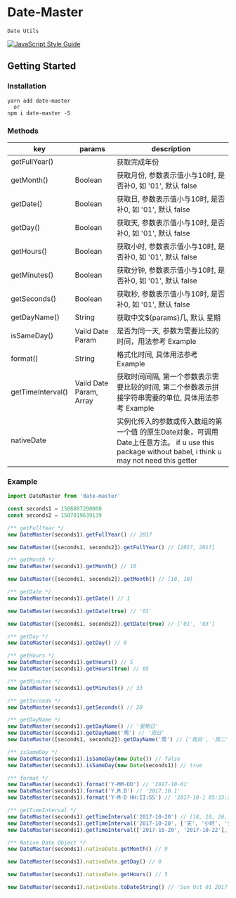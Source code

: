 # Date-Master
`Date Utils`

[![JavaScript Style Guide](https://img.shields.io/badge/code_style-standard-brightgreen.svg)](https://standardjs.com)

## Getting Started  

### Installation  
```shell
yarn add date-master
  or
npm i date-master -S
```  

### Methods  
|key              |params       |description    |
|-----------------|-------------|---------------|
|getFullYear()    |             |获取完成年份     |
|getMonth()       |Boolean      |获取月份, 参数表示值小与10时, 是否补0, 如 '01', 默认 false   |
|getDate()        |Boolean      |获取日, 参数表示值小与10时, 是否补0, 如 '01', 默认 false     |
|getDay()         |Boolean      |获取天, 参数表示值小与10时, 是否补0, 如 '01', 默认 false     |
|getHours()       |Boolean      |获取小时, 参数表示值小与10时, 是否补0, 如 '01', 默认 false   |
|getMinutes()     |Boolean      |获取分钟, 参数表示值小与10时, 是否补0, 如 '01', 默认 false   |
|getSeconds()     |Boolean      |获取秒, 参数表示值小与10时, 是否补0, 如 '01', 默认 false     |
|getDayName()     |String       |获取中文${params}几, 默认 星期     |
|isSameDay()      |Vaild Date Param |是否为同一天, 参数为需要比较的时间，用法参考 Example     |
|format()         |String       |格式化时间, 具体用法参考 Example     |
|getTimeInterval()|Vaild Date Param, Array        |获取时间间隔, 第一个参数表示需要比较的时间, 第二个参数表示拼接字符串需要的单位, 具体用法参考 Example     |
|nativeDate       |             |实例化传入的参数或传入数组的第一个值 的原生Date对象，可调用Date上任意方法。 if u use this package without babel, i think u may not need this getter     |



### Example  

```javascript
import DateMaster from 'date-master'

const seconds1 = 1506807200000
const seconds2 = 1507019639139

/** getFullYear */
new DateMaster(seconds1).getFullYear() // 2017

new DateMaster([seconds1, seconds2]).getFullYear() // [2017, 2017]

/** getMonth */
new DateMaster(seconds1).getMonth() // 10

new DateMaster([seconds1, seconds2]).getMonth() // [10, 10]

/** getDate */
new DateMaster(seconds1).getDate() // 1

new DateMaster(seconds1).getDate(true) // '01'

new DateMaster([seconds1, seconds2]).getDate(true) // ['01', '03']

/** getDay */
new DateMaster(seconds1).getDay() // 0

/** getHours */
new DateMaster(seconds1).getHours() // 5
new DateMaster(seconds1).getHours(true) // 05

/** getMinutes */
new DateMaster(seconds1).getMinutes() // 33

/** getSeconds */
new DateMaster(seconds1).getSeconds() // 20

/** getDayName */
new DateMaster(seconds1).getDayName() // '星期日'
new DateMaster(seconds1).getDayName('周') // '周日'
new DateMaster([seconds1, seconds2]).getDayName('周') // ['周日', '周二']

/** isSameDay */
new DateMaster(seconds1).isSameDay(new Date()) // false
new DateMaster(seconds1).isSameDay(new Date(seconds1)) // true

/** format */
new DateMaster(seconds1).format('Y-MM-DD') // '2017-10-01'
new DateMaster(seconds1).format('Y.M.D') // '2017.10.1'
new DateMaster(seconds1).format('Y-M-D HH:II:SS') // '2017-10-1 05:33:20'

/** getTimeInterval */
new DateMaster(seconds1).getTimeInterval('2017-10-20') // [18, 18, 26, 40]
new DateMaster(seconds1).getTimeInterval('2017-10-20', ['天', '小时', '分钟', '秒']) // '18天18小时26分钟40秒')
new DateMaster(seconds1).getTimeInterval(['2017-10-20', '2017-10-22'], ['天', '小时', '分钟', '秒']) // ['18天18小时26分钟40秒', '20天18小时26分钟40秒']

/** Native Date Object */
new DateMaster(seconds1).nativeDate.getMonth() // 9

new DateMaster(seconds1).nativeDate.getDay() // 0

new DateMaster(seconds1).nativeDate.getHours() // 5

new DateMaster(seconds1).nativeDate.toDateString() // 'Sun Oct 01 2017'

```
